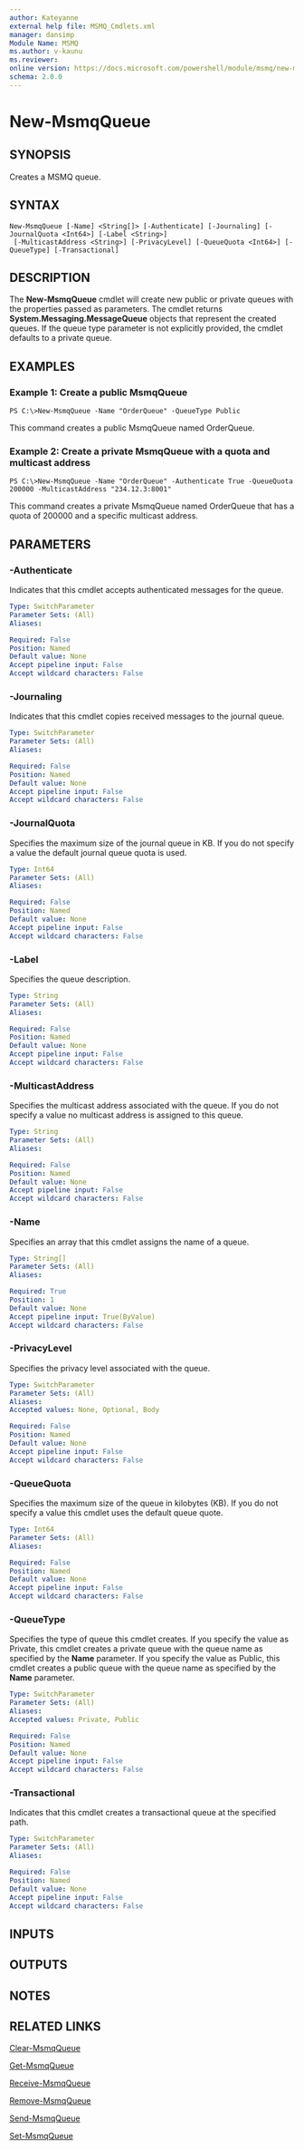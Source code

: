 ```yaml
---
author: Kateyanne
external help file: MSMQ_Cmdlets.xml
manager: dansimp
Module Name: MSMQ
ms.author: v-kaunu
ms.reviewer: 
online version: https://docs.microsoft.com/powershell/module/msmq/new-msmqqueue?view=windowsserver2012-ps&wt.mc_id=ps-gethelp
schema: 2.0.0
---
```


# New-MsmqQueue

## SYNOPSIS
Creates a MSMQ queue.

## SYNTAX

```
New-MsmqQueue [-Name] <String[]> [-Authenticate] [-Journaling] [-JournalQuota <Int64>] [-Label <String>]
 [-MulticastAddress <String>] [-PrivacyLevel] [-QueueQuota <Int64>] [-QueueType] [-Transactional]
```

## DESCRIPTION
The **New-MsmqQueue** cmdlet will create new public or private queues with the properties passed as parameters.
The cmdlet returns **System.Messaging.MessageQueue** objects that represent the created queues.
If the queue type parameter is not explicitly provided, the cmdlet defaults to a private queue.

## EXAMPLES

### Example 1: Create a public MsmqQueue
```
PS C:\>New-MsmqQueue -Name "OrderQueue" -QueueType Public
```

This command creates a public MsmqQueue named OrderQueue.

### Example 2: Create a private MsmqQueue with a quota and multicast address
```
PS C:\>New-MsmqQueue -Name "OrderQueue" -Authenticate True -QueueQuota 200000 -MulticastAddress "234.12.3:8001"
```

This command creates a private MsmqQueue named OrderQueue that has a quota of 200000 and a specific multicast address.

## PARAMETERS

### -Authenticate
Indicates that this cmdlet accepts authenticated messages for the queue.

```yaml
Type: SwitchParameter
Parameter Sets: (All)
Aliases: 

Required: False
Position: Named
Default value: None
Accept pipeline input: False
Accept wildcard characters: False
```

### -Journaling
Indicates that this cmdlet copies received messages to the journal queue.

```yaml
Type: SwitchParameter
Parameter Sets: (All)
Aliases: 

Required: False
Position: Named
Default value: None
Accept pipeline input: False
Accept wildcard characters: False
```

### -JournalQuota
Specifies the maximum size of the journal queue in KB.
If you do not specify a value the default journal queue quota is used.

```yaml
Type: Int64
Parameter Sets: (All)
Aliases: 

Required: False
Position: Named
Default value: None
Accept pipeline input: False
Accept wildcard characters: False
```

### -Label
Specifies the queue description.

```yaml
Type: String
Parameter Sets: (All)
Aliases: 

Required: False
Position: Named
Default value: None
Accept pipeline input: False
Accept wildcard characters: False
```

### -MulticastAddress
Specifies the multicast address associated with the queue.
If you do not specify a value no multicast address is assigned to this queue.

```yaml
Type: String
Parameter Sets: (All)
Aliases: 

Required: False
Position: Named
Default value: None
Accept pipeline input: False
Accept wildcard characters: False
```

### -Name
Specifies an array that this cmdlet assigns the name of a queue.

```yaml
Type: String[]
Parameter Sets: (All)
Aliases: 

Required: True
Position: 1
Default value: None
Accept pipeline input: True(ByValue)
Accept wildcard characters: False
```

### -PrivacyLevel
Specifies the privacy level associated with the queue.

```yaml
Type: SwitchParameter
Parameter Sets: (All)
Aliases: 
Accepted values: None, Optional, Body

Required: False
Position: Named
Default value: None
Accept pipeline input: False
Accept wildcard characters: False
```

### -QueueQuota
Specifies the maximum size of the queue in kilobytes (KB).
If you do not specify a value this cmdlet uses the default queue quote.

```yaml
Type: Int64
Parameter Sets: (All)
Aliases: 

Required: False
Position: Named
Default value: None
Accept pipeline input: False
Accept wildcard characters: False
```

### -QueueType
Specifies the type of queue this cmdlet creates.
If you specify the value as Private, this cmdlet creates a private queue with the queue name as specified by the **Name** parameter.
If you specify the value as Public, this cmdlet creates a public queue with the queue name as specified by the **Name** parameter.

```yaml
Type: SwitchParameter
Parameter Sets: (All)
Aliases: 
Accepted values: Private, Public

Required: False
Position: Named
Default value: None
Accept pipeline input: False
Accept wildcard characters: False
```

### -Transactional
Indicates that this cmdlet creates a transactional queue at the specified path.

```yaml
Type: SwitchParameter
Parameter Sets: (All)
Aliases: 

Required: False
Position: Named
Default value: None
Accept pipeline input: False
Accept wildcard characters: False
```

## INPUTS

## OUTPUTS

## NOTES

## RELATED LINKS

[Clear-MsmqQueue](./Clear-MsmqQueue.md)

[Get-MsmqQueue](./Get-MsmqQueue.md)

[Receive-MsmqQueue](./Receive-MsmqQueue.md)

[Remove-MsmqQueue](./Remove-MsmqQueue.md)

[Send-MsmqQueue](./Send-MsmqQueue.md)

[Set-MsmqQueue](./Set-MsmqQueue.md)

